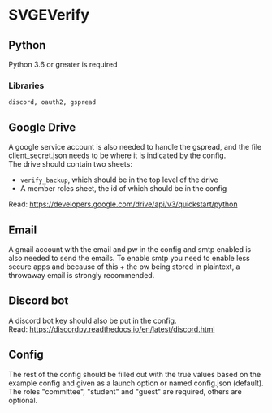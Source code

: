 # SVGEVerify
## Python
Python 3.6 or greater is required
### Libraries
`discord, oauth2, gspread`  

## Google Drive
A google service account is also needed to handle the gspread, and the file client_secret.json needs to be where it is indicated by the config.  
The drive should contain two sheets: 
* `verify_backup`, which should be in the top level of the drive
* A member roles sheet, the id of which should be in the config  

Read: https://developers.google.com/drive/api/v3/quickstart/python

## Email
A gmail account with the email and pw in the config and smtp enabled is also needed to send the emails. To enable smtp you need to enable less secure apps and because of this + the pw being stored in plaintext, a throwaway email is strongly recommended.

## Discord bot
A discord bot key should also be put in the config.   
Read: https://discordpy.readthedocs.io/en/latest/discord.html

## Config
The rest of the config should be filled out with the true values based on the example config and given as a launch option or named config.json (default).  
The roles "committee", "student" and "guest" are required, others are optional.